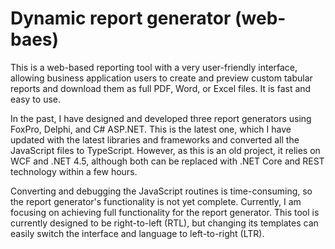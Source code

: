 # Dynamic report generator (web-baes)

This is a web-based reporting tool with a very user-friendly interface, allowing business application users to create and preview custom tabular reports and download them as full PDF, Word, or Excel files. It is fast and easy to use.

In the past, I have designed and developed three report generators using FoxPro, Delphi, and C# ASP.NET. This is the latest one, which I have updated with the latest libraries and frameworks and converted all the JavaScript files to TypeScript. However, as this is an old project, it relies on WCF and .NET 4.5, although both can be replaced with .NET Core and REST technology within a few hours.

Converting and debugging the JavaScript routines is time-consuming, so the report generator's functionality is not yet complete. Currently, I am focusing on achieving full functionality for the report generator.
This tool is currently designed to be right-to-left (RTL), but changing its templates can easily switch the interface and language to left-to-right (LTR).
